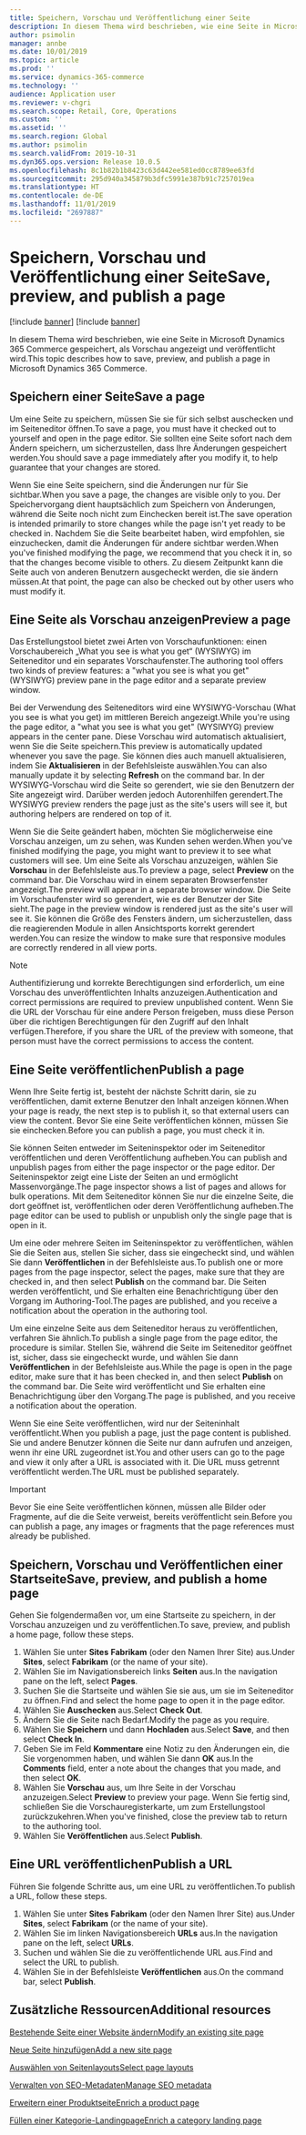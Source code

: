 ```yaml
---
title: Speichern, Vorschau und Veröffentlichung einer Seite
description: In diesem Thema wird beschrieben, wie eine Seite in Microsoft Dynamics 365 Commerce gespeichert, als Vorschau angezeigt und veröffentlicht wird.
author: psimolin
manager: annbe
ms.date: 10/01/2019
ms.topic: article
ms.prod: ''
ms.service: dynamics-365-commerce
ms.technology: ''
audience: Application user
ms.reviewer: v-chgri
ms.search.scope: Retail, Core, Operations
ms.custom: ''
ms.assetid: ''
ms.search.region: Global
ms.author: psimolin
ms.search.validFrom: 2019-10-31
ms.dyn365.ops.version: Release 10.0.5
ms.openlocfilehash: 8c1b82b1b8423c63d442ee581ed0cc8789ee63fd
ms.sourcegitcommit: 295d940a345879b3dfc5991e387b91c7257019ea
ms.translationtype: HT
ms.contentlocale: de-DE
ms.lasthandoff: 11/01/2019
ms.locfileid: "2697887"
---
```

# <a name="save-preview-and-publish-a-page"></a><span data-ttu-id="5ddbe-103">Speichern, Vorschau und Veröffentlichung einer Seite</span><span class="sxs-lookup"><span data-stu-id="5ddbe-103">Save, preview, and publish a page</span></span>

[!include [banner](includes/preview-banner.md)]
[!include [banner](includes/banner.md)]

<span data-ttu-id="5ddbe-104">In diesem Thema wird beschrieben, wie eine Seite in Microsoft Dynamics 365 Commerce gespeichert, als Vorschau angezeigt und veröffentlicht wird.</span><span class="sxs-lookup"><span data-stu-id="5ddbe-104">This topic describes how to save, preview, and publish a page in Microsoft Dynamics 365 Commerce.</span></span>

## <a name="save-a-page"></a><span data-ttu-id="5ddbe-105">Speichern einer Seite</span><span class="sxs-lookup"><span data-stu-id="5ddbe-105">Save a page</span></span>

<span data-ttu-id="5ddbe-106">Um eine Seite zu speichern, müssen Sie sie für sich selbst auschecken und im Seiteneditor öffnen.</span><span class="sxs-lookup"><span data-stu-id="5ddbe-106">To save a page, you must have it checked out to yourself and open in the page editor.</span></span> <span data-ttu-id="5ddbe-107">Sie sollten eine Seite sofort nach dem Ändern speichern, um sicherzustellen, dass Ihre Änderungen gespeichert werden.</span><span class="sxs-lookup"><span data-stu-id="5ddbe-107">You should save a page immediately after you modify it, to help guarantee that your changes are stored.</span></span>

<span data-ttu-id="5ddbe-108">Wenn Sie eine Seite speichern, sind die Änderungen nur für Sie sichtbar.</span><span class="sxs-lookup"><span data-stu-id="5ddbe-108">When you save a page, the changes are visible only to you.</span></span> <span data-ttu-id="5ddbe-109">Der Speichervorgang dient hauptsächlich zum Speichern von Änderungen, während die Seite noch nicht zum Einchecken bereit ist.</span><span class="sxs-lookup"><span data-stu-id="5ddbe-109">The save operation is intended primarily to store changes while the page isn't yet ready to be checked in.</span></span> <span data-ttu-id="5ddbe-110">Nachdem Sie die Seite bearbeitet haben, wird empfohlen, sie einzuchecken, damit die Änderungen für andere sichtbar werden.</span><span class="sxs-lookup"><span data-stu-id="5ddbe-110">When you've finished modifying the page, we recommend that you check it in, so that the changes become visible to others.</span></span> <span data-ttu-id="5ddbe-111">Zu diesem Zeitpunkt kann die Seite auch von anderen Benutzern ausgecheckt werden, die sie ändern müssen.</span><span class="sxs-lookup"><span data-stu-id="5ddbe-111">At that point, the page can also be checked out by other users who must modify it.</span></span>

## <a name="preview-a-page"></a><span data-ttu-id="5ddbe-112">Eine Seite als Vorschau anzeigen</span><span class="sxs-lookup"><span data-stu-id="5ddbe-112">Preview a page</span></span>

<span data-ttu-id="5ddbe-113">Das Erstellungstool bietet zwei Arten von Vorschaufunktionen: einen Vorschaubereich „What you see is what you get“ (WYSIWYG) im Seiteneditor und ein separates Vorschaufenster.</span><span class="sxs-lookup"><span data-stu-id="5ddbe-113">The authoring tool offers two kinds of preview features: a "what you see is what you get" (WYSIWYG) preview pane in the page editor and a separate preview window.</span></span>

<span data-ttu-id="5ddbe-114">Bei der Verwendung des Seiteneditors wird eine WYSIWYG-Vorschau (What you see is what you get) im mittleren Bereich angezeigt.</span><span class="sxs-lookup"><span data-stu-id="5ddbe-114">While you're using the page editor, a "what you see is what you get" (WYSIWYG) preview appears in the center pane.</span></span> <span data-ttu-id="5ddbe-115">Diese Vorschau wird automatisch aktualisiert, wenn Sie die Seite speichern.</span><span class="sxs-lookup"><span data-stu-id="5ddbe-115">This preview is automatically updated whenever you save the page.</span></span> <span data-ttu-id="5ddbe-116">Sie können dies auch manuell aktualisieren, indem Sie **Aktualisieren** in der Befehlsleiste auswählen.</span><span class="sxs-lookup"><span data-stu-id="5ddbe-116">You can also manually update it by selecting **Refresh** on the command bar.</span></span> <span data-ttu-id="5ddbe-117">In der WYSIWYG-Vorschau wird die Seite so gerendert, wie sie den Benutzern der Site angezeigt wird. Darüber werden jedoch Autorenhilfen gerendert.</span><span class="sxs-lookup"><span data-stu-id="5ddbe-117">The WYSIWYG preview renders the page just as the site's users will see it, but authoring helpers are rendered on top of it.</span></span>

<span data-ttu-id="5ddbe-118">Wenn Sie die Seite geändert haben, möchten Sie möglicherweise eine Vorschau anzeigen, um zu sehen, was Kunden sehen werden.</span><span class="sxs-lookup"><span data-stu-id="5ddbe-118">When you've finished modifying the page, you might want to preview it to see what customers will see.</span></span> <span data-ttu-id="5ddbe-119">Um eine Seite als Vorschau anzuzeigen, wählen Sie **Vorschau** in der Befehlsleiste aus.</span><span class="sxs-lookup"><span data-stu-id="5ddbe-119">To preview a page, select **Preview** on the command bar.</span></span> <span data-ttu-id="5ddbe-120">Die Vorschau wird in einem separaten Browserfenster angezeigt.</span><span class="sxs-lookup"><span data-stu-id="5ddbe-120">The preview will appear in a separate browser window.</span></span> <span data-ttu-id="5ddbe-121">Die Seite im Vorschaufenster wird so gerendert, wie es der Benutzer der Site sieht.</span><span class="sxs-lookup"><span data-stu-id="5ddbe-121">The page in the preview window is rendered just as the site's user will see it.</span></span> <span data-ttu-id="5ddbe-122">Sie können die Größe des Fensters ändern, um sicherzustellen, dass die reagierenden Module in allen Ansichtsports korrekt gerendert werden.</span><span class="sxs-lookup"><span data-stu-id="5ddbe-122">You can resize the window to make sure that responsive modules are correctly rendered in all view ports.</span></span>

> [!NOTE]
> <span data-ttu-id="5ddbe-123">Authentifizierung und korrekte Berechtigungen sind erforderlich, um eine Vorschau des unveröffentlichten Inhalts anzuzeigen.</span><span class="sxs-lookup"><span data-stu-id="5ddbe-123">Authentication and correct permissions are required to preview unpublished content.</span></span> <span data-ttu-id="5ddbe-124">Wenn Sie die URL der Vorschau für eine andere Person freigeben, muss diese Person über die richtigen Berechtigungen für den Zugriff auf den Inhalt verfügen.</span><span class="sxs-lookup"><span data-stu-id="5ddbe-124">Therefore, if you share the URL of the preview with someone, that person must have the correct permissions to access the content.</span></span>

## <a name="publish-a-page"></a><span data-ttu-id="5ddbe-125">Eine Seite veröffentlichen</span><span class="sxs-lookup"><span data-stu-id="5ddbe-125">Publish a page</span></span>

<span data-ttu-id="5ddbe-126">Wenn Ihre Seite fertig ist, besteht der nächste Schritt darin, sie zu veröffentlichen, damit externe Benutzer den Inhalt anzeigen können.</span><span class="sxs-lookup"><span data-stu-id="5ddbe-126">When your page is ready, the next step is to publish it, so that external users can view the content.</span></span> <span data-ttu-id="5ddbe-127">Bevor Sie eine Seite veröffentlichen können, müssen Sie sie einchecken.</span><span class="sxs-lookup"><span data-stu-id="5ddbe-127">Before you can publish a page, you must check it in.</span></span>

<span data-ttu-id="5ddbe-128">Sie können Seiten entweder im Seiteninspektor oder im Seiteneditor veröffentlichen und deren Veröffentlichung aufheben.</span><span class="sxs-lookup"><span data-stu-id="5ddbe-128">You can publish and unpublish pages from either the page inspector or the page editor.</span></span> <span data-ttu-id="5ddbe-129">Der Seiteninspektor zeigt eine Liste der Seiten an und ermöglicht Massenvorgänge.</span><span class="sxs-lookup"><span data-stu-id="5ddbe-129">The page inspector shows a list of pages and allows for bulk operations.</span></span> <span data-ttu-id="5ddbe-130">Mit dem Seiteneditor können Sie nur die einzelne Seite, die dort geöffnet ist, veröffentlichen oder deren Veröffentlichung aufheben.</span><span class="sxs-lookup"><span data-stu-id="5ddbe-130">The page editor can be used to publish or unpublish only the single page that is open in it.</span></span>

<span data-ttu-id="5ddbe-131">Um eine oder mehrere Seiten im Seiteninspektor zu veröffentlichen, wählen Sie die Seiten aus, stellen Sie sicher, dass sie eingecheckt sind, und wählen Sie dann **Veröffentlichen** in der Befehlsleiste aus.</span><span class="sxs-lookup"><span data-stu-id="5ddbe-131">To publish one or more pages from the page inspector, select the pages, make sure that they are checked in, and then select **Publish** on the command bar.</span></span> <span data-ttu-id="5ddbe-132">Die Seiten werden veröffentlicht, und Sie erhalten eine Benachrichtigung über den Vorgang im Authoring-Tool.</span><span class="sxs-lookup"><span data-stu-id="5ddbe-132">The pages are published, and you receive a notification about the operation in the authoring tool.</span></span>

<span data-ttu-id="5ddbe-133">Um eine einzelne Seite aus dem Seiteneditor heraus zu veröffentlichen, verfahren Sie ähnlich.</span><span class="sxs-lookup"><span data-stu-id="5ddbe-133">To publish a single page from the page editor, the procedure is similar.</span></span> <span data-ttu-id="5ddbe-134">Stellen Sie, während die Seite im Seiteneditor geöffnet ist, sicher, dass sie eingecheckt wurde, und wählen Sie dann **Veröffentlichen** in der Befehlsleiste aus.</span><span class="sxs-lookup"><span data-stu-id="5ddbe-134">While the page is open in the page editor, make sure that it has been checked in, and then select **Publish** on the command bar.</span></span> <span data-ttu-id="5ddbe-135">Die Seite wird veröffentlicht und Sie erhalten eine Benachrichtigung über den Vorgang.</span><span class="sxs-lookup"><span data-stu-id="5ddbe-135">The page is published, and you receive a notification about the operation.</span></span>

<span data-ttu-id="5ddbe-136">Wenn Sie eine Seite veröffentlichen, wird nur der Seiteninhalt veröffentlicht.</span><span class="sxs-lookup"><span data-stu-id="5ddbe-136">When you publish a page, just the page content is published.</span></span> <span data-ttu-id="5ddbe-137">Sie und andere Benutzer können die Seite nur dann aufrufen und anzeigen, wenn ihr eine URL zugeordnet ist.</span><span class="sxs-lookup"><span data-stu-id="5ddbe-137">You and other users can go to the page and view it only after a URL is associated with it.</span></span> <span data-ttu-id="5ddbe-138">Die URL muss getrennt veröffentlicht werden.</span><span class="sxs-lookup"><span data-stu-id="5ddbe-138">The URL must be published separately.</span></span>

> [!IMPORTANT]
> <span data-ttu-id="5ddbe-139">Bevor Sie eine Seite veröffentlichen können, müssen alle Bilder oder Fragmente, auf die die Seite verweist, bereits veröffentlicht sein.</span><span class="sxs-lookup"><span data-stu-id="5ddbe-139">Before you can publish a page, any images or fragments that the page references must already be published.</span></span>

## <a name="save-preview-and-publish-a-home-page"></a><span data-ttu-id="5ddbe-140">Speichern, Vorschau und Veröffentlichen einer Startseite</span><span class="sxs-lookup"><span data-stu-id="5ddbe-140">Save, preview, and publish a home page</span></span>

<span data-ttu-id="5ddbe-141">Gehen Sie folgendermaßen vor, um eine Startseite zu speichern, in der Vorschau anzuzeigen und zu veröffentlichen.</span><span class="sxs-lookup"><span data-stu-id="5ddbe-141">To save, preview, and publish a home page, follow these steps.</span></span>

1. <span data-ttu-id="5ddbe-142">Wählen Sie unter **Sites** **Fabrikam** (oder den Namen Ihrer Site) aus.</span><span class="sxs-lookup"><span data-stu-id="5ddbe-142">Under **Sites**, select **Fabrikam** (or the name of your site).</span></span>
1. <span data-ttu-id="5ddbe-143">Wählen Sie im Navigationsbereich links **Seiten** aus.</span><span class="sxs-lookup"><span data-stu-id="5ddbe-143">In the navigation pane on the left, select **Pages**.</span></span>
1. <span data-ttu-id="5ddbe-144">Suchen Sie die Startseite und wählen Sie sie aus, um sie im Seiteneditor zu öffnen.</span><span class="sxs-lookup"><span data-stu-id="5ddbe-144">Find and select the home page to open it in the page editor.</span></span>
1. <span data-ttu-id="5ddbe-145">Wählen Sie **Auschecken** aus.</span><span class="sxs-lookup"><span data-stu-id="5ddbe-145">Select **Check Out**.</span></span>
1. <span data-ttu-id="5ddbe-146">Ändern Sie die Seite nach Bedarf.</span><span class="sxs-lookup"><span data-stu-id="5ddbe-146">Modify the page as you require.</span></span>
1. <span data-ttu-id="5ddbe-147">Wählen Sie **Speichern** und dann **Hochladen** aus.</span><span class="sxs-lookup"><span data-stu-id="5ddbe-147">Select **Save**, and then select **Check In**.</span></span>
1. <span data-ttu-id="5ddbe-148">Geben Sie im Feld **Kommentare** eine Notiz zu den Änderungen ein, die Sie vorgenommen haben, und wählen Sie dann **OK** aus.</span><span class="sxs-lookup"><span data-stu-id="5ddbe-148">In the **Comments** field, enter a note about the changes that you made, and then select **OK**.</span></span>
1. <span data-ttu-id="5ddbe-149">Wählen Sie **Vorschau** aus, um Ihre Seite in der Vorschau anzuzeigen.</span><span class="sxs-lookup"><span data-stu-id="5ddbe-149">Select **Preview** to preview your page.</span></span> <span data-ttu-id="5ddbe-150">Wenn Sie fertig sind, schließen Sie die Vorschauregisterkarte, um zum Erstellungstool zurückzukehren.</span><span class="sxs-lookup"><span data-stu-id="5ddbe-150">When you've finished, close the preview tab to return to the authoring tool.</span></span>
1. <span data-ttu-id="5ddbe-151">Wählen Sie **Veröffentlichen** aus.</span><span class="sxs-lookup"><span data-stu-id="5ddbe-151">Select **Publish**.</span></span>

## <a name="publish-a-url"></a><span data-ttu-id="5ddbe-152">Eine URL veröffentlichen</span><span class="sxs-lookup"><span data-stu-id="5ddbe-152">Publish a URL</span></span>

<span data-ttu-id="5ddbe-153">Führen Sie folgende Schritte aus, um eine URL zu veröffentlichen.</span><span class="sxs-lookup"><span data-stu-id="5ddbe-153">To publish a URL, follow these steps.</span></span>

1. <span data-ttu-id="5ddbe-154">Wählen Sie unter **Sites** **Fabrikam** (oder den Namen Ihrer Site) aus.</span><span class="sxs-lookup"><span data-stu-id="5ddbe-154">Under **Sites**, select **Fabrikam** (or the name of your site).</span></span>
1. <span data-ttu-id="5ddbe-155">Wählen Sie im linken Navigationsbereich **URLs** aus.</span><span class="sxs-lookup"><span data-stu-id="5ddbe-155">In the navigation pane on the left, select **URLs**.</span></span>
1. <span data-ttu-id="5ddbe-156">Suchen und wählen Sie die zu veröffentlichende URL aus.</span><span class="sxs-lookup"><span data-stu-id="5ddbe-156">Find and select the URL to publish.</span></span>
1. <span data-ttu-id="5ddbe-157">Wählen Sie in der Befehlsleiste **Veröffentlichen** aus.</span><span class="sxs-lookup"><span data-stu-id="5ddbe-157">On the command bar, select **Publish**.</span></span>

## <a name="additional-resources"></a><span data-ttu-id="5ddbe-158">Zusätzliche Ressourcen</span><span class="sxs-lookup"><span data-stu-id="5ddbe-158">Additional resources</span></span>

[<span data-ttu-id="5ddbe-159">Bestehende Seite einer Website ändern</span><span class="sxs-lookup"><span data-stu-id="5ddbe-159">Modify an existing site page</span></span>](modify-existing-page.md)

[<span data-ttu-id="5ddbe-160">Neue Seite hinzufügen</span><span class="sxs-lookup"><span data-stu-id="5ddbe-160">Add a new site page</span></span>](add-new-page.md)

[<span data-ttu-id="5ddbe-161">Auswählen von Seitenlayouts</span><span class="sxs-lookup"><span data-stu-id="5ddbe-161">Select page layouts</span></span>](select-page-layouts.md)

[<span data-ttu-id="5ddbe-162">Verwalten von SEO-Metadaten</span><span class="sxs-lookup"><span data-stu-id="5ddbe-162">Manage SEO metadata</span></span>](manage-seo-metadata.md)

[<span data-ttu-id="5ddbe-163">Erweitern einer Produktseite</span><span class="sxs-lookup"><span data-stu-id="5ddbe-163">Enrich a product page</span></span>](enrich-product-page.md)

[<span data-ttu-id="5ddbe-164">Füllen einer Kategorie-Landingpage</span><span class="sxs-lookup"><span data-stu-id="5ddbe-164">Enrich a category landing page</span></span>](enrich-category-page.md)

